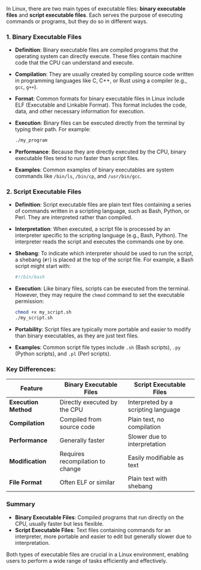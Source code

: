 
In Linux, there are two main types of executable files: **binary executable files** and **script executable files**. Each serves the purpose of executing commands or programs, but they do so in different ways.

### 1. **Binary Executable Files**

- **Definition**: Binary executable files are compiled programs that the operating system can directly execute. These files contain machine code that the CPU can understand and execute.
  
- **Compilation**: They are usually created by compiling source code written in programming languages like C, C++, or Rust using a compiler (e.g., `gcc`, `g++`).

- **Format**: Common formats for binary executable files in Linux include ELF (Executable and Linkable Format). This format includes the code, data, and other necessary information for execution.

- **Execution**: Binary files can be executed directly from the terminal by typing their path. For example:
  ```bash
  ./my_program
  ```

- **Performance**: Because they are directly executed by the CPU, binary executable files tend to run faster than script files.

- **Examples**: Common examples of binary executables are system commands like `/bin/ls`, `/bin/cp`, and `/usr/bin/gcc`.

### 2. **Script Executable Files**

- **Definition**: Script executable files are plain text files containing a series of commands written in a scripting language, such as Bash, Python, or Perl. They are interpreted rather than compiled.

- **Interpretation**: When executed, a script file is processed by an interpreter specific to the scripting language (e.g., Bash, Python). The interpreter reads the script and executes the commands one by one.

- **Shebang**: To indicate which interpreter should be used to run the script, a shebang (`#!`) is placed at the top of the script file. For example, a Bash script might start with:
  ```bash
  #!/bin/bash
  ```

- **Execution**: Like binary files, scripts can be executed from the terminal. However, they may require the `chmod` command to set the executable permission:
  ```bash
  chmod +x my_script.sh
  ./my_script.sh
  ```

- **Portability**: Script files are typically more portable and easier to modify than binary executables, as they are just text files.

- **Examples**: Common script file types include `.sh` (Bash scripts), `.py` (Python scripts), and `.pl` (Perl scripts).

### Key Differences:

| Feature                     | Binary Executable Files             | Script Executable Files       |
|-----------------------------|-------------------------------------|-------------------------------|
| **Execution Method**        | Directly executed by the CPU        | Interpreted by a scripting language |
| **Compilation**             | Compiled from source code           | Plain text, no compilation     |
| **Performance**             | Generally faster                     | Slower due to interpretation    |
| **Modification**            | Requires recompilation to change    | Easily modifiable as text       |
| **File Format**             | Often ELF or similar                | Plain text with shebang         |

### Summary

- **Binary Executable Files**: Compiled programs that run directly on the CPU, usually faster but less flexible.
- **Script Executable Files**: Text files containing commands for an interpreter, more portable and easier to edit but generally slower due to interpretation.

Both types of executable files are crucial in a Linux environment, enabling users to perform a wide range of tasks efficiently and effectively.
```